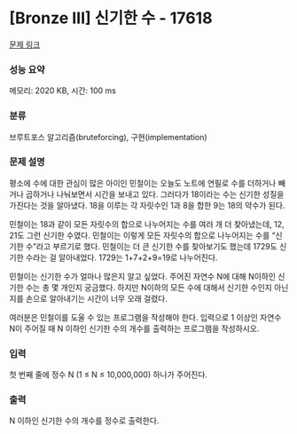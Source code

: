 # [Bronze III] 신기한 수 - 17618 

[문제 링크](https://www.acmicpc.net/problem/17618) 

### 성능 요약

메모리: 2020 KB, 시간: 100 ms

### 분류

브루트포스 알고리즘(bruteforcing), 구현(implementation)

### 문제 설명

<p>평소에 수에 대한 관심이 많은 아이인 민철이는 오늘도 노트에 연필로 수를 더하거나 빼거나 곱하거나 나눠보면서 시간을 보내고 있다. 그러다가 18이라는 수는 신기한 성질을 가진다는 것을 알아냈다. 18을 이루는 각 자릿수인 1과 8을 합한 9는 18의 약수가 된다.</p>

<p>민철이는 18과 같이 모든 자릿수의 합으로 나누어지는 수를 여러 개 더 찾아냈는데, 12, 21도 그런 신기한 수였다. 민철이는 이렇게 모든 자릿수의 합으로 나누어지는 수를 “신기한 수”라고 부르기로 했다. 민철이는 더 큰 신기한 수를 찾아보기도 했는데 1729도 신기한 수라는 걸 알아내었다. 1729는 1+7+2+9=19로 나누어진다.</p>

<p>민철이는 신기한 수가 얼마나 많은지 알고 싶었다. 주어진 자연수 N에 대해 N이하인 신기한 수는 총 몇 개인지 궁금했다. 하지만 N이하의 모든 수에 대해서 신기한 수인지 아닌지를 손으로 알아내기는 시간이 너무 오래 걸렸다.</p>

<p>여러분은 민철이를 도울 수 있는 프로그램을 작성해야 한다. 입력으로 1 이상인 자연수 N이 주어질 때 N 이하인 신기한 수의 개수를 출력하는 프로그램을 작성하시오.</p>

### 입력 

 <p>첫 번째 줄에 정수 N (1 ≤ N ≤ 10,000,000) 하나가 주어진다.</p>

### 출력 

 <p>N 이하인 신기한 수의 개수를 정수로 출력한다.</p>

